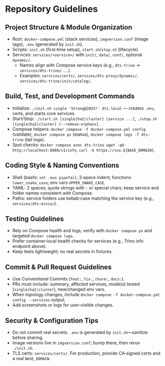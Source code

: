 # Repository Guidelines

## Project Structure & Module Organization
- Root: `docker-compose.yml` (stack services), `imgversion.conf` (image tags), `.env` (generated by `init.sh`).
- Scripts: `init.sh` (first‑time setup), `start.sh`/`stop.sh` (lifecycle).
- Services: `services/<service>/` with `init/`, `data/`, `conf/`, optional `dynamic/`.
  - Names align with Compose service keys (e.g., `dts-trino` → `services/dts-trino/...`).
  - Examples: `services/certs/`, `services/dts-proxy/dynamic/`, `services/dts-trino/init/catalog/`.

## Build, Test, and Development Commands
- Initialize: `./init.sh single 'Strong@2025!' dts.local` — creates `.env`, certs, and starts core services.
- Start/Stop: `./start.sh [single|ha2|cluster] [service ...]`, `./stop.sh [single|ha2|cluster] [--remove-orphans]`.
- Compose helpers: `docker compose -f docker-compose.yml config` (validate), `docker compose ps` (status), `docker compose logs -f dts-trino` (tail logs).
- Spot checks: `docker compose exec dts-trino wget -qO- http://localhost:8080/v1/info`, `curl -k https://sso.${BASE_DOMAIN}`.

## Coding Style & Naming Conventions
- Shell (bash): `set -euo pipefail`; 2‑space indent; functions `lower_snake_case`; env vars `UPPER_SNAKE_CASE`.
- YAML: 2 spaces; quote strings with `:` or special chars; keep service and folder names consistent with Compose.
- Paths: service folders use kebab‑case matching the service key (e.g., `services/dts-minio/`).

## Testing Guidelines
- Rely on Compose health and logs; verify with `docker compose ps` and targeted `docker compose logs`.
- Prefer container‑local health checks for services (e.g., Trino info endpoint above).
- Keep tests lightweight; no real secrets in fixtures.

## Commit & Pull Request Guidelines
- Use Conventional Commits (`feat:`, `fix:`, `chore:`, `docs:`).
- PRs must include: summary, affected services, mode(s) tested (`single|ha2|cluster`), new/changed env vars.
- When topology changes, include `docker compose -f docker-compose.yml config --services` output.
- Add screenshots or logs for user‑visible changes.

## Security & Configuration Tips
- Do not commit real secrets. `.env` is generated by `init.sh`—sanitize before sharing.
- Image versions live in `imgversion.conf`; bump there, then rerun `./init.sh`.
- TLS certs: `services/certs/`. For production, provide CA‑signed certs and a real `BASE_DOMAIN`.

